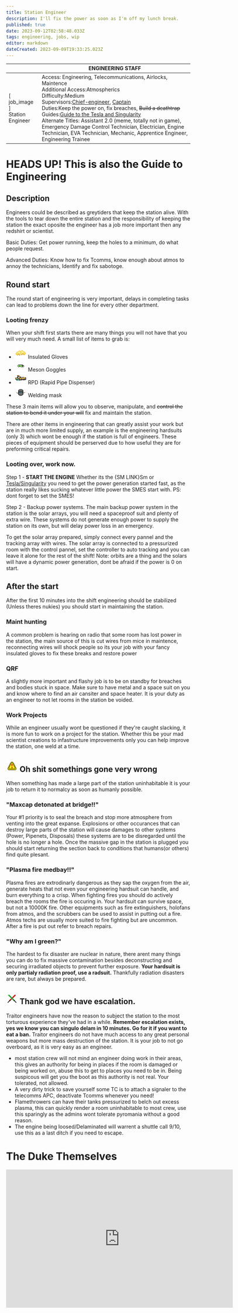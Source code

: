 ```yaml
---
title: Station Engineer
description: I'll fix the power as soon as I'm off my lunch break.
published: true
date: 2023-09-12T02:58:48.033Z
tags: engineering, jobs, wip
editor: markdown
dateCreated: 2023-09-09T19:33:25.023Z
---
```




|                             | ENGINEERING STAFF                                                                                   |
|-----------------------------|----------------------------------------------------------------------------------------------|
| \[ job_image ]<br>Station Engineer | Access: Engineering, Telecommunications, Airlocks, Maintence<br>Additional Access:Atmospherics<br>Difficulty:Medium<br>Supervisors:[Chief-engineer](/jobs/engineering/chief-engineer), [Captain](/jobs/command/captain)<br>Duties:Keep the power on, fix breaches, ~~Build a deathtrap~~<br>Guides:[Guide to the Tesla and Singularity](/jobs/engineering/GuidetoTesSing)<br>Alternate Titles: Assistant 2.0 \(meme, totally not in game), Emergency Damage Control Technician, Electrician, Engine Technician, EVA Technician, Mechanic, Apprentice Engineer, Engineering Trainee |

# HEADS UP! This is also the Guide to Engineering

## Description 
Engineers could be described as greytiders that keep the station alive. With the tools to tear down the entire station and the responsibility of keeping the station the exact oposite the engineer has a job more important then any redshirt or scientist.

Basic Duties: Get power running, keep the holes to a minimum, do what people request.

Advanced Duties: Know how to fix Tcomms, know enough about atmos to annoy the technicians, Identify and fix sabotoge. 



## Round start 
The round start of engineering is very important, delays in completing tasks can lead to problems down the line for every other department.
### Looting frenzy
When your shift first starts there are many things you will not have that you will very much need. 
A small list of items to grab is:
- ![igloves.png](/jobs/engineering/igloves.png) Insulated Gloves 
- ![mglasses.png](/jobs/engineering/mglasses.png) Meson Goggles 
- ![rpd.png](/jobs/engineering/rpd.png) RPD (Rapid Pipe Dispenser) 
- ![weldinghelmet.png](/jobs/engineering/weldinghelmet.png) Welding mask

These 3 main items will allow you to observe, manipulate, and ~~control the station to bend it under your will~~ fix and maintain the station.

There are other items in engineering that can greatly assist your work but are in much more limited supply, an example is the engineering hardsuits (only 3) which wont be enough if the station is full of engineers. These pieces of equipment should be perserved due to how useful they are for preforming critical repairs.
### Looting over, work now.
Step 1 - **START THE ENGINE**
Whether its the {SM LINK}Sm or [Tesla/Singularity](/jobs/engineering/GuidetoTesSing) you need to get the power generation started fast, as the station really likes sucking whatever little power the SMES start with. PS: dont forget to set the SMES!

Step 2 - Backup power systems.
The main backup power system in the station is the solar arrays, you will need a spaceproof suit and plenty of extra wire. These systems do not generate enough power to supply the station on its own, but will delay power loss in an emergency.

To get the solar array prepared, simply connect every pannel and the tracking array with wires. The solar array is connected to a pressurized room with the control pannel, set the controller to auto tracking and you can leave it alone for the rest of the shift! 
Note: orbits are a thing and the solars will have a dynamic power generation, dont be afraid if the power is 0 on start.

## After the start
After the first 10 minutes into the shift engineering should be stabilized (Unless theres nukies) you should start in maintaining the station.
### Maint hunting
A common problem is hearing on radio that some room has lost power in the station, the main source of this is cut wires from mice in maintence, reconnecting wires will shock people so its your job with your fancy insulated gloves to fix these breaks and restore power
### QRF
A slightly more important and flashy job is to be on standby for breaches and bodies stuck in space. Make sure to have metal and a space suit on you and know where to find an air cansiter and space heater. It is your duty as an engineer to not let rooms in the station be voided.
### Work Projects
While an engineer usually wont be questioned if they're caught slacking, it is more fun to work on a project for the station. Whether this be your mad scientist creations to infastructure improvements only you can help improve the station, one weld at a time.

## ![warningsign.png](/jobs/engineering/warningsign.png) Oh shit somethings gone very wrong
When something has made a large part of the station uninhabitable it is your job to return it to normalcy as soon as humanly possible.
### "Maxcap detonated at bridge!!"
Your #1 priority is to seal the breach and stop more atmosphere from venting into the great expanse. Explosions or other occurances that can destroy large parts of the station will cause damages to other systems (Power, Pipenets, Disposals) these systems are to be disregarded until the hole is no longer a hole. 
Once the massive gap in the station is plugged you should start returning the section back to conditions that humans(or others) find quite plesant. 
### "Plasma fire medbay!!"
Plasma fires are extrodinarly dangerous as they sap the oxygen from the air, generate heats that not even your engineering hardsuit can handle, and burn everything to a crisp. When fighting fires you should do actively breach the rooms the fire is occuring in. Your hardsuit can survive space, but not a 10000K fire. Other equipments such as fire extinguishers, holofans from atmos, and the scrubbers can be used to assist in putting out a fire. Atmos techs are usually more suited to fire fighting but are uncommon. After a fire is put out refer to breach repairs.
###  "Why am I green?"
The hardest to fix disaster are nuclear in nature, there arent many things you can do to fix massive contamination besides deconstructing and securing irradiated objects to prevent further exposure. **Your hardsuit is only partialy radiation proof, use a radsuit.** Thankfully radiation disasters are rare, but always be prepared.
## ![doubleagent.gif](/jobs/engineering/doubleagent.gif) Thank god we have escalation.
Traitor engineers have now the reason to subject the station to the most torturous experience they've had in a while. **Remember escalation exists, yes we know you can singulo delam in 10 minutes. Go for it if you want to eat a ban.** 
Traitor engineers do not have much access to any great personal weapons but more mass destruction of the station. It is your job to not go overboard, as it is very easy as an engineer.
- most station crew will not mind an engineer doing work in their areas, this gives an authority for being in places if the room is damaged or being worked on, abuse this to get to places you need to be in. Being suspicous will get you the boot as this authority is not real. Your tolerated, not allowed.
- A very dirty trick to save yourself some TC is to attach a signaler to the telecomms APC, deactivate Tcomms whenever you need!
- Flamethrowers can have their tanks pressurized to belch out excess plasma, this can quickly render a room uninhabitable to most crew, use this sparingly as the admins wont tolerate pyromania without a good reason.
- The engine being loosed/Delaminated will warrent a shuttle call 9/10, use this as a last ditch if you need to escape.
# The Duke Themselves
<iframe src="https://player.twitch.tv/?channel=thedukeofook&parent=wiki.monkestation.com" frameborder="0" allowfullscreen="true" scrolling="no" height="378" width="620"></iframe>